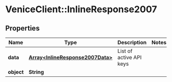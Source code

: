 # VeniceClient::InlineResponse2007

## Properties
Name | Type | Description | Notes
------------ | ------------- | ------------- | -------------
**data** | [**Array&lt;InlineResponse2007Data&gt;**](InlineResponse2007Data.md) | List of active API keys | 
**object** | **String** |  | 

